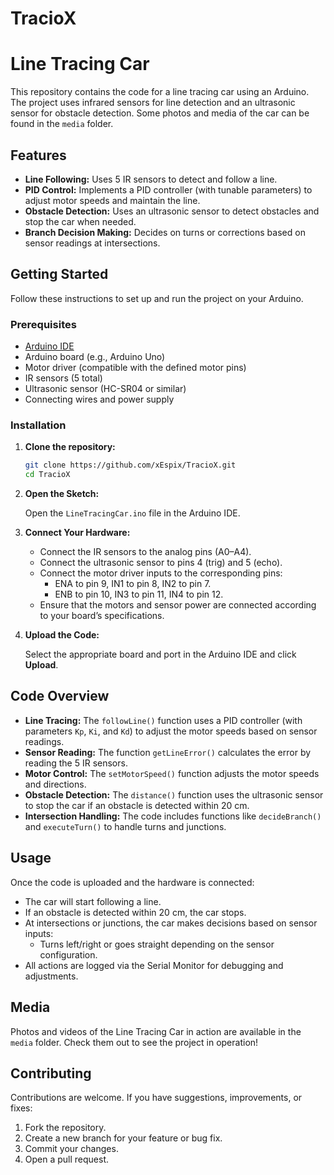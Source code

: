 # TracioX

# Line Tracing Car

This repository contains the code for a line tracing car using an Arduino. The project uses infrared sensors for line detection and an ultrasonic sensor for obstacle detection. Some photos and media of the car can be found in the `media` folder.

## Features

- **Line Following:** Uses 5 IR sensors to detect and follow a line.
- **PID Control:** Implements a PID controller (with tunable parameters) to adjust motor speeds and maintain the line.
- **Obstacle Detection:** Uses an ultrasonic sensor to detect obstacles and stop the car when needed.
- **Branch Decision Making:** Decides on turns or corrections based on sensor readings at intersections.

## Getting Started

Follow these instructions to set up and run the project on your Arduino.

### Prerequisites

- [Arduino IDE](https://www.arduino.cc/en/software)
- Arduino board (e.g., Arduino Uno)
- Motor driver (compatible with the defined motor pins)
- IR sensors (5 total)
- Ultrasonic sensor (HC-SR04 or similar)
- Connecting wires and power supply

### Installation

1. **Clone the repository:**

   ```bash
   git clone https://github.com/xEspix/TracioX.git
   cd TracioX
   ```

2. **Open the Sketch:**

   Open the `LineTracingCar.ino` file in the Arduino IDE.

3. **Connect Your Hardware:**

   - Connect the IR sensors to the analog pins (A0–A4).
   - Connect the ultrasonic sensor to pins 4 (trig) and 5 (echo).
   - Connect the motor driver inputs to the corresponding pins:
     - ENA to pin 9, IN1 to pin 8, IN2 to pin 7.
     - ENB to pin 10, IN3 to pin 11, IN4 to pin 12.
   - Ensure that the motors and sensor power are connected according to your board’s specifications.

4. **Upload the Code:**

   Select the appropriate board and port in the Arduino IDE and click **Upload**.

## Code Overview

- **Line Tracing:** The `followLine()` function uses a PID controller (with parameters `Kp`, `Ki`, and `Kd`) to adjust the motor speeds based on sensor readings.
- **Sensor Reading:** The function `getLineError()` calculates the error by reading the 5 IR sensors.
- **Motor Control:** The `setMotorSpeed()` function adjusts the motor speeds and directions.
- **Obstacle Detection:** The `distance()` function uses the ultrasonic sensor to stop the car if an obstacle is detected within 20 cm.
- **Intersection Handling:** The code includes functions like `decideBranch()` and `executeTurn()` to handle turns and junctions.

## Usage

Once the code is uploaded and the hardware is connected:

- The car will start following a line.
- If an obstacle is detected within 20 cm, the car stops.
- At intersections or junctions, the car makes decisions based on sensor inputs:
  - Turns left/right or goes straight depending on the sensor configuration.
- All actions are logged via the Serial Monitor for debugging and adjustments.

## Media

Photos and videos of the Line Tracing Car in action are available in the `media` folder. Check them out to see the project in operation!

## Contributing

Contributions are welcome. If you have suggestions, improvements, or fixes:
1. Fork the repository.
2. Create a new branch for your feature or bug fix.
3. Commit your changes.
4. Open a pull request.
